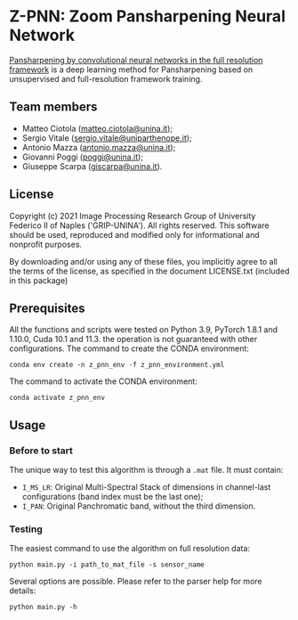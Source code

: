 # Z-PNN: Zoom Pansharpening Neural Network
[Pansharpening by convolutional neural networks in the full resolution framework](https://www.tbd.com/) is 
a deep learning method for Pansharpening based on unsupervised and full-resolution framework training.

## Team members
 - Matteo Ciotola (matteo.ciotola@unina.it);
 - Sergio Vitale  (sergio.vitale@uniparthenope.it);
 - Antonio Mazza (antonio.mazza@unina.it);
 - Giovanni Poggi   (poggi@unina.it);
 - Giuseppe Scarpa  (giscarpa@unina.it).
 
 
## License
Copyright (c) 2021 Image Processing Research Group of University Federico II of Naples ('GRIP-UNINA').
All rights reserved.
This software should be used, reproduced and modified only for informational and nonprofit purposes.

By downloading and/or using any of these files, you implicitly agree to all the
terms of the license, as specified in the document LICENSE.txt
(included in this package) 

## Prerequisites
All the functions and scripts were tested on Python 3.9, PyTorch 1.8.1 and 1.10.0, Cuda 10.1 and 11.3.
the operation is not guaranteed with other configurations.
The command to create the CONDA environment: 
```
conda env create -n z_pnn_env -f z_pnn_environment.yml
```

The command to activate the CONDA environment:
```
conda activate z_pnn_env
```


## Usage

### Before to start
The unique way to test this algorithm is through a `.mat` file. It must contain:
- `I_MS_LR`: Original Multi-Spectral Stack of dimensions in channel-last configurations (band index must be the last one);
- `I_PAN`: Original Panchromatic band, without the third dimension.

### Testing
The easiest command to use the algorithm on full resolution data:

```
python main.py -i path_to_mat_file -s sensor_name 
```
Several options are possible. Please refer to the parser help for more details:

```
python main.py -h
```
